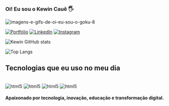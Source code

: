 ### Oi! Eu sou o Kewin Cauê 🖐

![imagens-e-gifs-de-oi-eu-sou-o-goku-8](https://github.com/kewin3/kewin3/assets/68565886/17a7ce35-526d-47e9-b2fa-33b0f908b6ca)
  
[![Portfólio](https://img.shields.io/website?label=PortfolioKewin.app&style=for-the-badge&url=https://meuportfoliokewin.netlify.app/)](https://meuportfoliokewin.netlify.app/)
[![LinkedIn](https://img.shields.io/badge/LinkedIn-0077B5?style=for-the-badge&logo=linkedin&logoColor=white)](https://www.linkedin.com/in/kewin-cau%C3%AA/)
[![Instagram](https://img.shields.io/badge/Instagram-E4405F?style=for-the-badge&logo=instagram&logoColor=white)](https://www.instagram.com/kewincaue/)

![Kewin GitHub stats](https://github-readme-stats.vercel.app/api?username=kewin3&show_icons=true&theme=dracula)

![Top Langs](https://github-readme-stats.vercel.app/api/top-langs/?username=kewin3&hide_progress=true)

## Tecnologias que eu uso no meu dia

<div style="display: inline_block"></br>
  <img align="center" alt="html5" src="https://img.shields.io/badge/HTML5-E34F26?style=for-the-badge&logo=html5&logoColor=white" />
  <img align="center" alt="html5" src="https://img.shields.io/badge/CSS3-1572B6?style=for-the-badge&logo=css3&logoColor=white" />
  <img align="center" alt="html5" src="https://img.shields.io/badge/JavaScript-F7DF1E?style=for-the-badge&logo=javascript&logoColor=black" />
  <img align="center" alt="html5" src="https://img.shields.io/badge/MySQL-00000F?style=for-the-badge&logo=mysql&logoColor=white" />
</div>

#### Apaixonado por tecnologia, inovação, educação e transformação digital.
